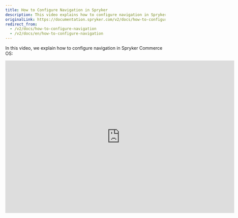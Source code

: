 ```yaml
---
title: How to Configure Navigation in Spryker
description: This video explains how to configure navigation in Spryker Commerce OS.
originalLink: https://documentation.spryker.com/v2/docs/how-to-configure-navigation
redirect_from:
  - /v2/docs/how-to-configure-navigation
  - /v2/docs/en/how-to-configure-navigation
---
```


In this video, we explain how to configure navigation in Spryker Commerce OS:

<iframe src="https://fast.wistia.net/embed/iframe/2iepfhl6fu" title="How to Configure Navigation in Spryker" allowtransparency="true" frameborder="0" scrolling="no" class="wistia_embed" name="wistia_embed" allowfullscreen="0" mozallowfullscreen="0" webkitallowfullscreen="0" oallowfullscreen="0" msallowfullscreen="0" width="720" height="480"></iframe>
